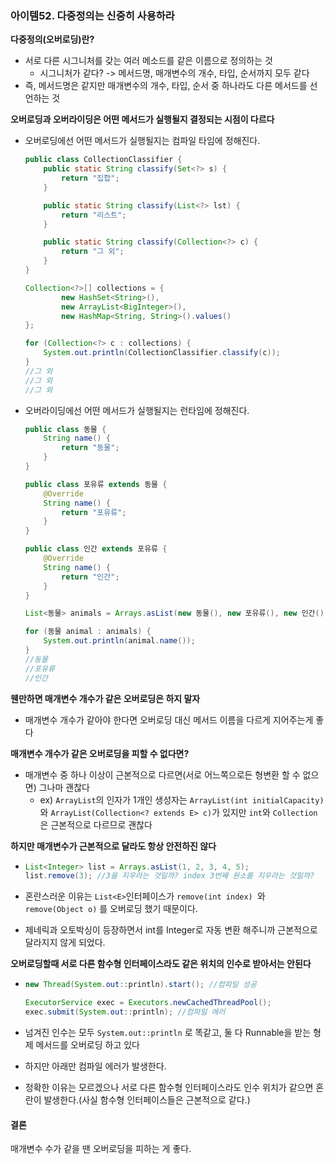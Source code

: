 ### 아이템52. 다중정의는 신중히 사용하라

**다중정의(오버로딩)란?**

- 서로 다른 시그니처를 갖는 여러 메소드를 같은 이름으로 정의하는 것
  - 시그니처가 같다? -> 메서드명, 매개변수의 개수, 타입, 순서까지 모두 같다
- 즉, 메서드명은 같지만 매개변수의 개수, 타입, 순서 중 하나라도 다른 메서드를 선언하는 것

**오버로딩과 오버라이딩은 어떤 메서드가 실행될지 결정되는 시점이 다르다**

- 오버로딩에선 어떤 메서드가 실행될지는 컴파일 타임에 정해진다.

  ```java
  public class CollectionClassifier {
      public static String classify(Set<?> s) {
          return "집합";
      }
  
      public static String classify(List<?> lst) {
          return "리스트";
      }
  
      public static String classify(Collection<?> c) {
          return "그 외";
      }
  }
  ```

  ```java
  Collection<?>[] collections = {
          new HashSet<String>(),
          new ArrayList<BigInteger>(),
          new HashMap<String, String>().values()
  };
  
  for (Collection<?> c : collections) {
      System.out.println(CollectionClassifier.classify(c));
  }
  //그 외
  //그 외
  //그 외
  ```

- 오버라이딩에선 어떤 메서드가 실행될지는 런타임에 정해진다.

  ```java
  public class 동물 {
      String name() {
          return "동물";
      }
  }
  ```

  ```java
  public class 포유류 extends 동물 {
      @Override
      String name() {
          return "포유류";
      }
  }
  ```

  ```java
  public class 인간 extends 포유류 {
      @Override
      String name() {
          return "인간";
      }
  }
  ```

  ```java
  List<동물> animals = Arrays.asList(new 동물(), new 포유류(), new 인간());
  
  for (동물 animal : animals) {
      System.out.println(animal.name());
  }
  //동물
  //포유류
  //인간
  ```

**웬만하면 매개변수 개수가 같은 오버로딩은 하지 말자**

- 매개변수 개수가 같아야 한다면 오버로딩 대신 메서드 이름을 다르게 지어주는게 좋다

**매개변수 개수가 같은 오버로딩을 피할 수 없다면?**

- 매개변수 중 하나 이상이 근본적으로 다르면(서로 어느쪽으로든 형변환 할 수 없으면) 그나마 괜찮다
  - ex) `ArrayList`의 인자가 1개인 생성자는 `ArrayList(int initialCapacity)`와  `ArrayList(Collection<? extends E> c)`가 있지만 `int`와 `Collection`은 근본적으로 다르므로 괜찮다

**하지만 매개변수가 근본적으로 달라도 항상 안전하진 않다**

- ```java
  List<Integer> list = Arrays.asList(1, 2, 3, 4, 5);
  list.remove(3); //3을 지우라는 것일까? index 3번째 원소를 지우라는 것일까?
  ```

- 혼란스러운 이유는 `List<E>`인터페이스가 `remove(int index) `와 `remove(Object o)` 를 오버로딩 했기 때문이다.

- 제네릭과 오토박싱이 등장하면서 int를 Integer로 자동 변환 해주니까 근본적으로 달라지지 않게 되었다.

**오버로딩할때 서로 다른 함수형 인터페이스라도 같은 위치의 인수로 받아서는 안된다**

- ```java
  new Thread(System.out::println).start(); //컴파일 성공
  
  ExecutorService exec = Executors.newCachedThreadPool();
  exec.submit(System.out::println); //컴파일 에러
  ```

- 넘겨진 인수는 모두 `System.out::println` 로 똑같고, 둘 다 Runnable을 받는 형제 메서드를 오버로딩 하고 있다

- 하지만 아래만 컴파일 에러가 발생한다.

- 정확한 이유는 모르겠으나 서로 다른 함수형 인터페이스라도 인수 위치가 같으면 혼란이 발생한다.(사실 함수형 인터페이스들은 근본적으로 같다.)

#### 결론

매개변수 수가 같을 땐 오버로딩을 피하는 게 좋다.